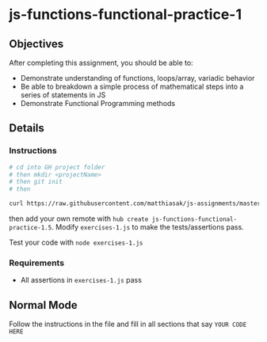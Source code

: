 # js-functions-functional-practice-1

## Objectives

After completing this assignment, you should be able to:

* Demonstrate understanding of functions, loops/array, variadic behavior
* Be able to breakdown a simple process of mathematical steps into a series of statements in JS
* Demonstrate Functional Programming methods

## Details

### Instructions

```sh
# cd into GH project folder
# then mkdir <projectName>
# then git init
# then 

curl https://raw.githubusercontent.com/matthiasak/js-assignments/master/js-functions-functional-practice-1.5/exercises-1.js > exercises-1.js
```

then add your own remote with `hub create js-functions-functional-practice-1.5`. Modify `exercises-1.js` to make the tests/assertions pass.

Test your code with `node exercises-1.js`

### Requirements

* All assertions in `exercises-1.js` pass

## Normal Mode

Follow the instructions in the file and fill in all sections that say `YOUR CODE HERE`